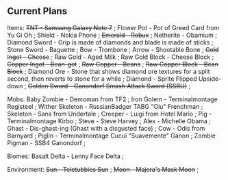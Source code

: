 Current Plans
-------------
Items:
~~TNT - Samsung Galaxy Note 7~~
;
Flower Pot - Pot of Greed Card from Yu Gi Oh
;
Shield - Nokia Phone
;
~~Emerald - Robux~~
;
Netherite - Obamium
;
Diamond Sword - Grip is made of diamonds and blade is made of sticks
;
Stone Sword - Baguette
;
Bow - Trombone
;
Arrow - Shootable Bone
;
~~Gold Ingot - Cheese~~
;
Raw Gold - Aged Milk
;
Raw Gold Block - Cheese Block
;
~~Copper Ingot - Bean-got~~
;
~~Raw Copper - Beans~~
;
~~Raw Copper Block - Bean Block~~
;
Diamond Ore - Stone that shows diamond ore textures for a split second, then reverts to stone for a while
;
Diamond - Sprite Flipped Upside-down
;
~~Golden Sword - Ganondorf Smash Attack Sword (SSBU)~~
;

Mobs:
Baby Zombie - Demoman from TF2
;
Iron Golem - Terminalmontage Registeel
;
Wither Skeleton - RussianBadger TABG "Oiu" Frenchman
;
Skeleton - Sans from Undertale
;
Creeper - Luigi from Hotel Mario
;
Pig - Terminalmontage Kirbo
;
Steve - Steve Harvey
;
Alex - Michelle Obama
;
Ghast - Dis-ghast-ing (Ghast with a disgusted face)
;
Cow - Odis from Barnyard
;
Piglin - Terminalmontage Cucui "Suavemente" Ganon
;
Zombie Pigman - SSB4 Ganondorf
;

Biomes:
Basalt Delta - Lenny Face Delta
;

Environment:
~~Sun - Teletubbies Sun~~
;
~~Moon - Majora's Mask Moon~~
;
